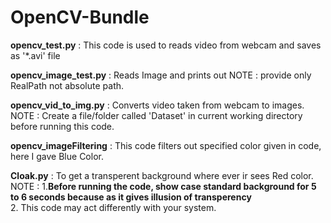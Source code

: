 # OpenCV-Bundle
**opencv_test.py** : This code is used to reads video from webcam and saves as '*.avi' file

**opencv_image_test.py** : Reads Image and prints out
     NOTE : provide only RealPath not absolute path.
     
**opencv_vid_to_img.py** : Converts video taken from webcam to images.
     NOTE : Create a file/folder called 'Dataset' in current working directory before running this code. 
     
**opencv_imageFiltering** : This code filters out specified color given in code, here I gave Blue Color. 

**Cloak.py**  : To get a transperent background where ever ir sees Red color.
 NOTE : 1.**Before running the code, show case standard background for 5 to 6 seconds because as it gives illusion of transperency**  
        2. This code may act differently with your system. 
